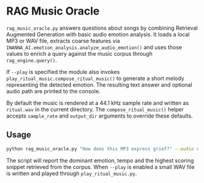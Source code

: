 # RAG Music Oracle

`rag_music_oracle.py` answers questions about songs by combining Retrieval Augmented Generation with basic audio emotion analysis. It loads a local MP3 or WAV file, extracts coarse features via `INANNA_AI.emotion_analysis.analyze_audio_emotion()` and uses those values to enrich a query against the music corpus through `rag_engine.query()`.

If `--play` is specified the module also invokes `play_ritual_music.compose_ritual_music()` to generate a short melody representing the detected emotion. The resulting text answer and optional audio path are printed to the console.

By default the music is rendered at a 44.1 kHz sample rate and written as
`ritual.wav` in the current directory. The `compose_ritual_music()` helper
accepts `sample_rate` and `output_dir` arguments to override these defaults.

## Usage

```bash
python rag_music_oracle.py "How does this MP3 express grief?" --audio song.mp3 --play
```

The script will report the dominant emotion, tempo and the highest scoring snippet retrieved from the corpus. When `--play` is enabled a small WAV file is written and played through `play_ritual_music.py`.

